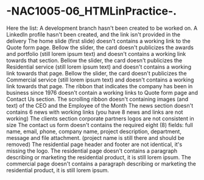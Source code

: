 # -NAC1005-06_HTMLinPractice-.
Here the list:
A development branch hasn't been created to be worked on.
A LinkedIn profile hasn't been created, and the link isn't provided in the delivery
The home slide (first slide) doesn't contains a working link to the Quote form page.
Bellow the slider, the card doesn't publicizes the awards and portfolio (still lorem ipsum text) and doesn't contains a working link towards that section.
Bellow the slider, the card doesn't publicizes the Residential service (still lorem ipsum text) and doesn't contains a working link towards that page.
Bellow the slider, the card doesn't publicizes the Commercial service (still lorem ipsum text) and doesn't contains a working link towards that page.
The ribbon that indicates the company has been in business since 1976 doesn't contain a working links to Quote form page and Contact Us section.
The scrolling ribbon doesn't containing images (and text) of the CEO and the Employee of the Month
The news section doesn't contains 6 news with working links (you have 8 news and links are not working)
The clients section corporate partners logos are not consistent in size
The contact us form doesn't contains the required eight (8) fields: full name, email, phone, company name, project description, department, message and file attachment. (project name is still there and should be removed)
The residential page header and footer are not identical, it's missing the logo.
The residential page doesn't contains a paragraph describing or marketing the residential product, it is still lorem ipsum.
The commercial page doesn't contains a paragraph describing or marketing the residential product, it is still lorem ipsum.